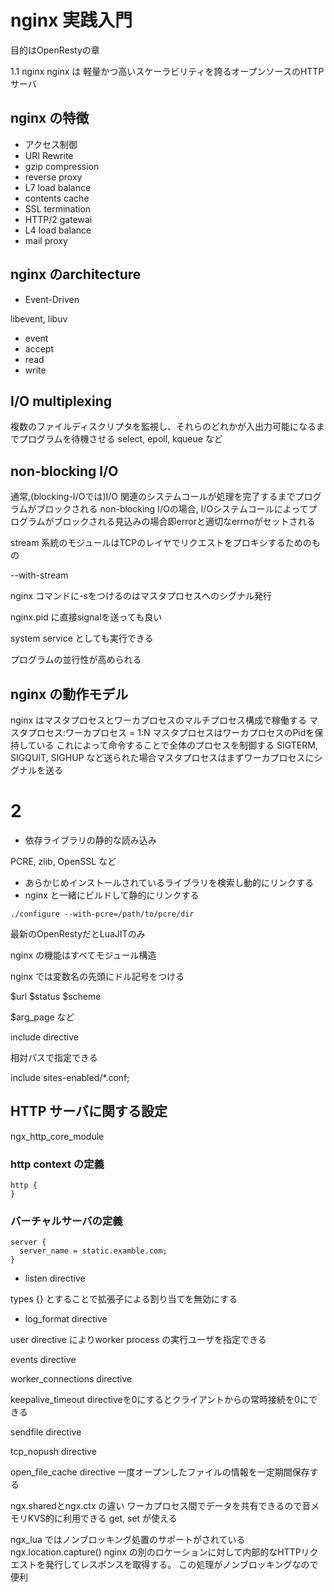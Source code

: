 # nginx 実践入門

目的はOpenRestyの章

1.1 nginx
nginx は 軽量かつ高いスケーラビリティを誇るオープンソースのHTTPサーバ

## nginx の特徴

- アクセス制御
- URI Rewrite
- gzip compression
- reverse proxy
- L7 load balance
- contents cache
- SSL termination
- HTTP/2 gatewai
- L4 load balance
- mail proxy

## nginx のarchitecture

- Event-Driven

libevent, libuv

- event
 - accept
 - read
 - write

## I/O multiplexing

複数のファイルディスクリプタを監視し、それらのどれかが入出力可能になるまでプログラムを待機させる
select, epoll, kqueue など

## non-blocking I/O

通常,(blocking-I/Oでは)I/O 関連のシステムコールが処理を完了するまでプログラムがブロックされる
non-blocking I/Oの場合, I/Oシステムコールによってプログラムがブロックされる見込みの場合即errorと適切なerrnoがセットされる

stream 系統のモジュールはTCPのレイヤでリクエストをプロキシするためのもの

--with-stream

nginx コマンドに-sをつけるのはマスタプロセスへのシグナル発行

nginx.pid に直接signalを送っても良い

system service としても実行できる

プログラムの並行性が高められる

## nginx の動作モデル

nginx はマスタプロセスとワーカプロセスのマルチプロセス構成で稼働する
マスタプロセス:ワーカプロセス = 1:N
マスタプロセスはワーカプロセスのPidを保持している
これによって命令することで全体のプロセスを制御する
SIGTERM, SIGQUIT, SIGHUP など送られた場合マスタプロセスはまずワーカプロセスにシグナルを送る

# 2

- 依存ライブラリの静的な読み込み

PCRE, zlib, OpenSSL など

- あらかじめインストールされているライブラリを検索し動的にリンクする
- nginx と一緒にビルドして静的にリンクする

```
./configure --with-pcre=/path/to/pcre/dir
```

最新のOpenRestyだとLuaJITのみ

nginx の機能はすべてモジュール構造

nginx では変数名の先頭にドル記号をつける

$url
$status
$scheme

$arg_page など

include directive

相対パスで指定できる

include sites-enabled/*.conf;


## HTTP サーバに関する設定

ngx_http_core_module

### http context の定義

```
http {
}

```

### バーチャルサーバの定義

```
server {
  server_name = static.examble.com;
}
```

- listen directive

types {} とすることで拡張子による割り当てを無効にする

- log_format directive

user directive によりworker process の実行ユーザを指定できる

events directive

worker_connections directive

keepalive_timeout directiveを0にするとクライアントからの常時接続を0にできる

sendfile directive

tcp_nopush directive

open_file_cache directive
一度オープンしたファイルの情報を一定期間保存する

ngx.sharedとngx.ctx の違い
ワーカプロセス間でデータを共有できるので音メモリKVS的に利用できる
get, set が使える

ngx_lua ではノンブロッキング処置のサポートがされている
ngx.location.capture()
nginx の別のロケーションに対して内部的なHTTPリクエストを発行してレスポンスを取得する。
この処理がノンブロッキングなので便利

